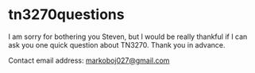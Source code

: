 # tn3270questions
I am sorry for bothering you Steven, but I would be really thankful if I can ask you one quick question about TN3270. Thank you in advance.

Contact email address: markoboj027@gmail.com

